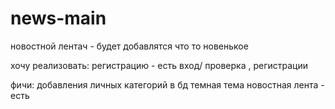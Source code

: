 # news-main


новостной лентач - будет добавлятся что то новенькое


хочу реализовать:
регистрацию  - есть
вход/ проверка , регистрации

фичи:
добавления личных категорий в бд
темная тема
новостная лента - есть
